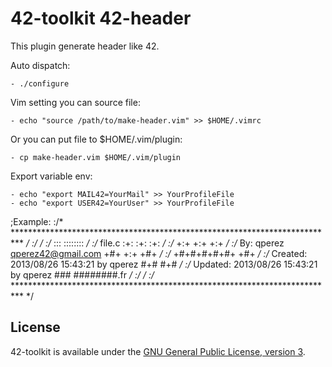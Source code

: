 42-toolkit	42-header
==========

This plugin generate header like 42.

Auto dispatch:

    - ./configure

Vim setting you can source file:

    - echo "source /path/to/make-header.vim" >> $HOME/.vimrc

Or you can put file to $HOME/.vim/plugin:

    - cp make-header.vim $HOME/.vim/plugin

Export variable env:

    - echo "export MAIL42=YourMail" >> YourProfileFile
    - echo "export USER42=YourUser" >> YourProfileFile

;Example:
	:/* ************************************************************************** */
	:/*                                                                            */
	:/*                                                        :::      ::::::::   */
	:/*   file.c                                             :+:      :+:    :+:   */
	:/*                                                    +:+ +:+         +:+     */
	:/*   By: qperez <qperez42@gmail.com>                +#+  +:+       +#+        */
	:/*                                                +#+#+#+#+#+   +#+           */
	:/*   Created: 2013/08/26 15:43:21 by qperez            #+#    #+#             */
	:/*   Updated: 2013/08/26 15:43:21 by qperez           ###   ########.fr       */
	:/*                                                                            */
	:/* ************************************************************************** */

## License

42-toolkit is available under the [GNU General Public License, version 3](LICENSE).
